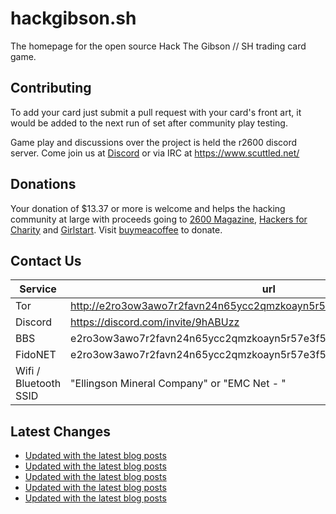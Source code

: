 # hackgibson.sh
The homepage for the open source Hack The Gibson // SH trading card game.


## Contributing

To add your card just submit a pull request with your card's front art, it would be added to the next run of set after community play testing.

Game play and discussions over the project is held the r2600 discord server. Come join us at [Discord](https://discord.com/invite/9hABUzz) or via IRC at https://www.scuttled.net/


## Donations

Your donation of $13.37 or more is welcome and helps the hacking community at large with proceeds going to [2600 Magazine](https://2600.com/), [Hackers for Charity](https://hackersforcharity.org) and [Girlstart](https://girlstart.org).  Visit [buymeacoffee](https://www.buymeacoffee.com/hackgibson.sh) to donate.


## Contact Us

Service | url
-|-
Tor | http://e2ro3ow3awo7r2favn24n65ycc2qmzkoayn5r57e3f56nvjwdcgg32ad.onion
Discord | https://discord.com/invite/9hABUzz
BBS | e2ro3ow3awo7r2favn24n65ycc2qmzkoayn5r57e3f56nvjwdcgg32ad.onion:23
FidoNET | e2ro3ow3awo7r2favn24n65ycc2qmzkoayn5r57e3f56nvjwdcgg32ad.onion:24554
Wifi / Bluetooth SSID | "Ellingson Mineral Company" or "EMC Net - <fidonet address>"

## Latest Changes
<!-- BLOG-POST-LIST:START -->
- [Updated with the latest blog posts](https://github.com/DFW2600/hackgibson.sh/commit/8e426b39c012638e14b4a3c437fc5d9f3abb74a3)
- [Updated with the latest blog posts](https://github.com/DFW2600/hackgibson.sh/commit/e4c5086a6216f93d48b1c5722e46ccdc10bf8e57)
- [Updated with the latest blog posts](https://github.com/DFW2600/hackgibson.sh/commit/30820ed1e68618caa987164d3f92f88783a8c7ff)
- [Updated with the latest blog posts](https://github.com/DFW2600/hackgibson.sh/commit/51154409f9ff301abaa0e278213bc37654d899d9)
- [Updated with the latest blog posts](https://github.com/DFW2600/hackgibson.sh/commit/eae8b2a1c03727f056732398bdd07b0e739aa20d)
<!-- BLOG-POST-LIST:END -->
